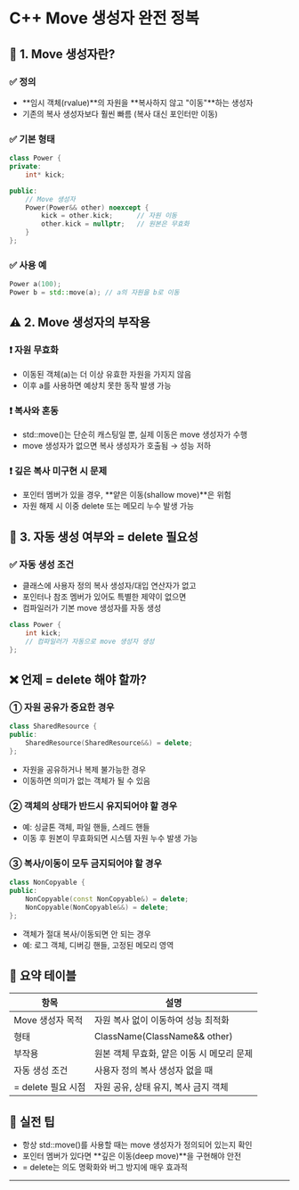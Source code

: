# C++ Move 생성자 완전 정복

## 📌 1. Move 생성자란?
### ✅ 정의
- **임시 객체(rvalue)**의 자원을 **복사하지 않고 "이동"**하는 생성자
- 기존의 복사 생성자보다 훨씬 빠름 (복사 대신 포인터만 이동)
### ✅ 기본 형태
```cpp
class Power {
private:
    int* kick;

public:
    // Move 생성자
    Power(Power&& other) noexcept {
        kick = other.kick;      // 자원 이동
        other.kick = nullptr;   // 원본은 무효화
    }
};
```

### ✅ 사용 예
```cpp
Power a(100);
Power b = std::move(a); // a의 자원을 b로 이동
```


## ⚠️ 2. Move 생성자의 부작용
### ❗ 자원 무효화
- 이동된 객체(a)는 더 이상 유효한 자원을 가지지 않음
- 이후 a를 사용하면 예상치 못한 동작 발생 가능
### ❗ 복사와 혼동
- std::move()는 단순히 캐스팅일 뿐, 실제 이동은 move 생성자가 수행
- move 생성자가 없으면 복사 생성자가 호출됨 → 성능 저하
### ❗ 깊은 복사 미구현 시 문제
- 포인터 멤버가 있을 경우, **얕은 이동(shallow move)**은 위험
- 자원 해제 시 이중 delete 또는 메모리 누수 발생 가능

## 🧠 3. 자동 생성 여부와 = delete 필요성
### ✅ 자동 생성 조건
- 클래스에 사용자 정의 복사 생성자/대입 연산자가 없고
- 포인터나 참조 멤버가 있어도 특별한 제약이 없으면
- 컴파일러가 기본 move 생성자를 자동 생성
```cpp
class Power {
    int kick;
    // 컴파일러가 자동으로 move 생성자 생성
};
```


## ❌ 언제 = delete 해야 할까?
### ① 자원 공유가 중요한 경우
```cpp
class SharedResource {
public:
    SharedResource(SharedResource&&) = delete;
};
```

- 자원을 공유하거나 복제 불가능한 경우
- 이동하면 의미가 없는 객체가 될 수 있음
### ② 객체의 상태가 반드시 유지되어야 할 경우
- 예: 싱글톤 객체, 파일 핸들, 스레드 핸들
- 이동 후 원본이 무효화되면 시스템 자원 누수 발생 가능
### ③ 복사/이동이 모두 금지되어야 할 경우
```cpp
class NonCopyable {
public:
    NonCopyable(const NonCopyable&) = delete;
    NonCopyable(NonCopyable&&) = delete;
};
```

- 객체가 절대 복사/이동되면 안 되는 경우
- 예: 로그 객체, 디버깅 핸들, 고정된 메모리 영역

## 🧩 요약 테이블
| 항목 | 설명 |
|------|------------------------------------------| 
| Move 생성자 목적 | 자원 복사 없이 이동하여 성능 최적화 | 
| 형태 | ClassName(ClassName&& other) | 
| 부작용 | 원본 객체 무효화, 얕은 이동 시 메모리 문제 | 
| 자동 생성 조건 | 사용자 정의 복사 생성자 없을 때 | 
| = delete 필요 시점 | 자원 공유, 상태 유지, 복사 금지 객체 | 



## 🎯 실전 팁
- 항상 std::move()를 사용할 때는 move 생성자가 정의되어 있는지 확인
- 포인터 멤버가 있다면 **깊은 이동(deep move)**을 구현해야 안전
- = delete는 의도 명확화와 버그 방지에 매우 효과적

----